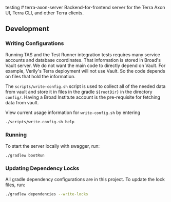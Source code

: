  testing # terra-axon-server
Backend-for-frontend server for the Terra Axon UI, Terra CLI, and other Terra clients.

## Development

### Writing Configurations

Running TAS and the Test Runner integration tests requires many service accounts and database
coordinates. That information is stored in Broad's Vault server. We do not want the main
code to directly depend on Vault. For example, Verily's Terra deployment will not use
Vault. So the code depends on files that hold the information.

The `scripts/write-config.sh` script is used to collect all of the needed data from vault and
store it in files in the gradle `${rootDir}` in the directory `config/`. Having a Broad Institute
account is the pre-requisite for fetching data from vault.

View current usage information for `write-config.sh` by entering
```sh
./scripts/write-config.sh help
```

### Running
To start the server locally with swagger, run:
```
./gradlew bootRun
```

### Updating Dependency Locks
All gradle dependency configurations are in this project. To update the lock files, run:
```sh
./gradlew dependencies --write-locks
```
